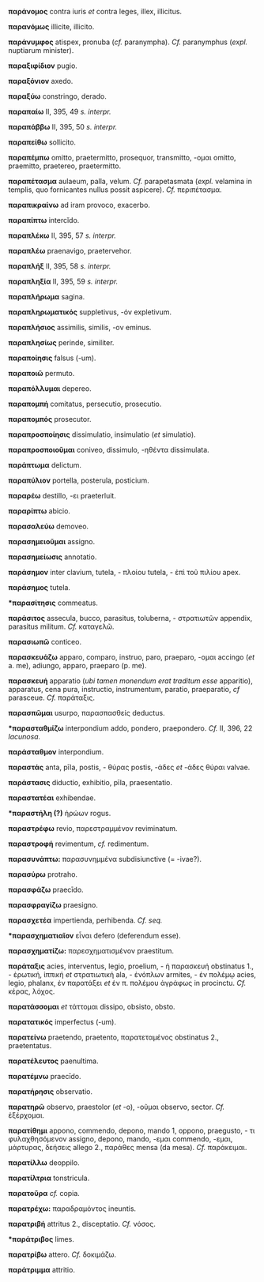 **παράνομος** contra iuris *et* contra leges, illex, illicitus.

**παρανόμως** illicite, illicito.

**παράνυμφος** atispex, pronuba (*cf.* paranympha). *Cf.* paranymphus
(*expl.* nuptiarum minister).

**παραξιφίδιον** pugio.

**παραξόνιον** axedo.

**παραξύω** constringo, derado.

**παραπαίω** II, 395, 49 *s. interpr.*

**παραπάββω** II, 395, 50 *s. interpr.*

**παραπείθω** sollicito.

**παραπέμπω** omitto, praetermitto, prosequor, transmitto, -ομαι omitto,
praemitto, praetereo, praetermitto.

**παραπέτασμα** aulaeum, palla, velum. *Cf.* parapetasmata (*expl.*
velamina in templis, quo fornicantes nullus possit aspicere). *Cf.*
περιπέτασμα.

**παραπικραίνω** ad iram provoco, exacerbo.

**παραπίπτω** intercĭdo.

**παραπλέκω** II, 395, 57 *s.* *interpr.*

**παραπλέω** praenavigo, praetervehor.

**παραπλήξ** II, 395, 58 *s.* *interpr.*

**παραπληξία** II, 395, 59 *s. interpr.*

**παραπλήρωμα** sagina.

**παραπληρωματικός** suppletivus, -όν expletivum.

**παραπλήσιος** assimilis, similis, -ον eminus.

**παραπλησίως** perinde, similiter.

**παραποίησις** falsus (-um).

**παραποιῶ** permuto.

**παραπόλλυμαι** depereo.

**παραπομπή** comitatus, persecutio, prosecutio.

**παραπομπός** prosecutor.

**παραπροσποίησις** dissimulatio, insimulatio (*et* simulatio).

**παραπροσποιοῦμαι** coniveo, dissimulo, -ηθέντα dissimulata.

**παράπτωμα** delictum.

**παραπύλιον** portella, posterula, posticium.

**παραρέω** destillo, -ει praeterluit.

**παραρίπτω** abicio.

**παρασαλεύω** demoveo.

**παρασημειοῦμαι** assigno.

**παρασημείωσις** annotatio.

**παράσημον** inter clavium, tutela, - πλοίου tutela, - ἐπὶ τοῦ πιλίου
apex.

**παράσημος** tutela.

**\*παρασίτησις** commeatus.

**παράσιτος** assecula, bucco, parasitus, toluberna, - στρατιωτῶν
appendix, parasitus militum. *Cf.* καταγελῶ.

**παρασιωπῶ** conticeo.

**παρασκευάζω** apparo, comparo, instruo, paro, praeparo, -ομαι accingo
(*et* a. me), adiungo, apparo, praeparo (p. me).

**παρασκευή** apparatio (*ubi tamen monendum erat traditum esse*
apparitio), apparatus, cena pura, instructio, instrumentum, paratio,
praeparatio, *cf* parasceue. *Cf.* παράταξις.

**παρασπῶμαι** usurpo, παρασπασθείς deductus.

**\*παρασταθμίζω** interpondium addo, pondero, praepondero. *Cf.* II,
396, 22 *lacunosa.*

**παράσταθμον** interpondium.

**παραστάς** anta, pīla, postis, - θύρας postis, -άδες *et* -άδες θύραι
valvae.

**παράστασις** diductio, exhibitio, pīla, praesentatio.

**παραστατέαι** exhibendae.

**\*παραστήλη (?)** ἡρώων rogus.

**παραστρέφω** revio, παρεστραμμένον reviminatum.

**παραστροφή** revimentum, *cf.* redimentum.

**παρασυνάπτω:** παρασυνημμένα subdisiunctive (= -ivae?).

**παρασύρω** protraho.

**παρασφάζω** praecīdo.

**παρασφραγίζω** praesigno.

**παρασχετέα** impertienda, perhibenda. *Cf. seq.*

**\*παρασχηματιαῖον** εἶναι defero (deferendum esse).

**παρασχηματίζω:** παρεσχηματισμένον praestitum.

**παράταξις** acies, interventus, legio, proelium, - ἡ παρασκευή
obstinatus 1., - ἐρωτική, ἱππική *et* στρατιωτική ala, - ἐνόπλων
armites, - ἐν πολέμῳ acies, legio, phalanx, ἐν παρατάξει *et* ἐν π.
πολέμου ἀγράφως in procinctu. *Cf.* κέρας, λόχος.

**παρατάσσομαι** *et* τάττομαι dissipo, obsisto, obsto.

**παρατατικός** imperfectus (-um).

**παρατείνω** praetendo, praetento, παρατεταμένος obstinatus 2.,
praetentatus.

**παρατέλευτος** paenultima.

**παρατέμνω** praecīdo.

**παρατήρησις** observatio.

**παρατηρῶ** observo, praestolor (*et* -o), -οῦμαι observo, sector.
*Cf.* ἐξέρχομαι.

**παρατίθημι** appono, commendo, depono, mando 1, oppono, praegusto, -
τι φυλαχθησόμενον assigno, depono, mando, -εμαι commendo, -εμαι,
μάρτυρας, δεήσεις allego 2., παράθες mensa (da mesa). *Cf.* παράκειμαι.

**παρατίλλω** deoppilo.

**παρατίλτρια** tonstricula.

**παρατοῦρα** *cf.* copia.

**παρατρέχω:** παραδραμόντος ineuntis.

**παρατριβή** attritus 2., disceptatio. *Cf.* νόσος.

**\*παράτριβος** limes.

**παρατρίβω** attero. *Cf.* δοκιμάζω.

**παράτριμμα** attritio.
